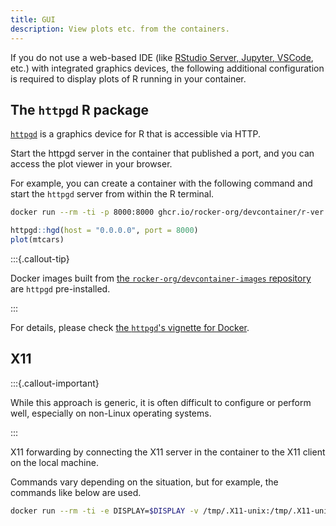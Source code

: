 ```yaml
---
title: GUI
description: View plots etc. from the containers.
---
```


If you do not use a web-based IDE (like [RStudio Server, Jupyter, VSCode](editor.md), etc.) with integrated graphics devices,
the following additional configuration is required to display plots of R running in your container.

## The `httpgd` R package

[`httpgd`](https://nx10.github.io/httpgd/index.html) is a graphics device for R that is accessible via HTTP.

Start the httpgd server in the container that published a port,
and you can access the plot viewer in your browser.

For example, you can create a container with the following command
and start the `httpgd` server from within the R terminal.

```{.sh filename="Terminal"}
docker run --rm -ti -p 8000:8000 ghcr.io/rocker-org/devcontainer/r-ver:4 R
```

```{.r filename="R Terminal"}
httpgd::hgd(host = "0.0.0.0", port = 8000)
plot(mtcars)
```

:::{.callout-tip}

Docker images built from
[the `rocker-org/devcontainer-images` repository](https://github.com/rocker-org/devcontainer-images)
are `httpgd` pre-installed.

:::

For details,
please check [the `httpgd`'s vignette for Docker](https://nx10.github.io/httpgd/articles/b03_docker.html).

## X11

:::{.callout-important}

While this approach is generic, it is often difficult to configure or perform well,
especially on non-Linux operating systems.

:::

X11 forwarding by connecting the X11 server in the container to the X11 client on the local machine.

Commands vary depending on the situation, but for example,
the commands like below are used.

```{.sh filename="Terminal"}
docker run --rm -ti -e DISPLAY=$DISPLAY -v /tmp/.X11-unix:/tmp/.X11-unix <imagename> R
```
